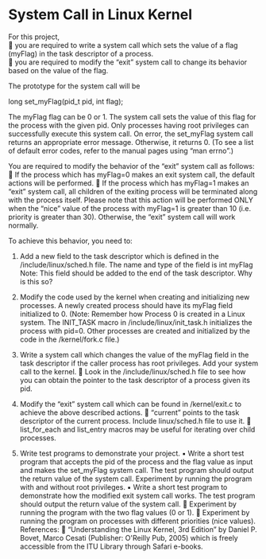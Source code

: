 # System Call in Linux Kernel

For this project,  
 you are required to write a system call which sets the value of a flag (myFlag) in the task descriptor of a process.  
 you are required to modify the “exit” system call to change its behavior based on the value of the flag. 
 
The prototype for the system call will be 
 
long set_myFlag(pid_t pid, int flag); 
 
The myFlag flag can be 0 or 1. The system call sets the value of this flag for the process with the given pid. Only processes having root privileges can successfully execute this system call. On error, the set_myFlag system call returns an appropriate error message. Otherwise, it returns 0. (To see a list of default error codes, refer to the manual pages using “man errno”.) 
 
You are required to modify the behavior of the “exit” system call as follows: 
 If the process which has myFlag=0 makes an exit system call, the default actions will be performed. 
 If the process which has myFlag=1 makes an “exit” system call, all children of the exiting process will be terminated along with the process itself. Please note that this action will be performed ONLY when the “nice” value of the process with myFlag=1 is greater than 10 (i.e. priority is greater than 30). Otherwise, the “exit” system call will work normally. 
 
To achieve this behavior, you need to: 
1. Add a new field to the task descriptor which is defined in the /include/linux/sched.h file. The name and type of the field is int myFlag Note: This field should be added to the end of the task descriptor. Why is this so? 
2. Modify the code used by the kernel when creating and initializing new processes. A newly created process should have its myFlag field initialized to 0.  (Note: Remember how Process 0 is created in a Linux system. The INIT_TASK macro in /include/linux/init_task.h initializes the process with pid=0. Other processes are created and initialized by the code in the /kernel/fork.c file.) 
3. Write a system call which changes the value of the myFlag field in the task descriptor if the caller process has root privileges. Add your system call to the kernel.  Look in the /include/linux/sched.h file to see how you can obtain the pointer to the task descriptor of a process given its pid. 
4. Modify the “exit” system call which can be found in /kernel/exit.c to achieve the above described actions.  “current” points to the task descriptor of the current process. Include linux/sched.h file to use it.  list_for_each and list_entry macros may be useful for iterating over child processes. 

 5. Write test programs to demonstrate your project. 
 ▪ Write a short test program that accepts the pid of the process and the flag value as input and makes the set_myFlag system call. The test program should output the return value of the system call. Experiment by running the program with and without root privileges. 
 ▪ Write a short test program to demonstrate how the modified exit system call works. The test program should output the return value of the system call. 
  Experiment by running the program with the two flag values (0 or 1). 
  Experiment by running the program on processes with different priorities (nice values). References: 
  “Understanding the Linux Kernel, 3rd Edition” by Daniel P. Bovet, Marco Cesati (Publisher: O'Reilly Pub, 2005) which is freely accessible from the ITU Library through Safari e-books. 